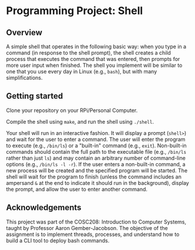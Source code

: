 # Programming Project: Shell

## Overview
A simple shell that operates in the following basic way: when you type in a command (in response to the shell prompt), the shell creates a child process that executes the command that was entered, then prompts for more user input when finished. The shell you implement will be similar to one that you use every day in Linux (e.g., `bash`), but with many simplifications. 

## Getting started 
Clone your repository on your RPi/Personal Computer.

Compile the shell using `make`, and run the shell using `./shell`. 

Your shell will run in an interactive fashion. It will display a prompt (`shell>`) and wait for the user to enter a command. The user will enter the program to execute (e.g., `/bin/ls`) or a "built-in" command (e.g., `exit`). Non-built-in commands should contain the full path to the executable file (e.g., `/bin/ls` rather than just `ls`) and may contain an arbitrary number of command-line options (e.g., `/bin/ls -l -r`).  If the user enters a non-built-in command, a new process will be created and the specified program will be started. The shell will wait for the program to finish (unless the command includes an ampersand `&` at the end to indicate it should run in the background), display the prompt, and allow the user to enter another command.

## Acknowledgements
This project was part of the COSC208: Introduction to Computer Systems, taught by Professor Aaron Gember-Jacobson. The objective of the assignment is to implement threads, processes, and understand how to build a CLI tool to deploy bash commands.
